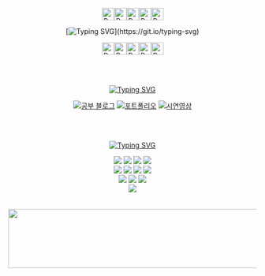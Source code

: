 

<div align=center> 

<img src="https://raw.githubusercontent.com/Tarikul-Islam-Anik/Animated-Fluent-Emojis/master/Emojis/Smilies/Purple%20Heart.png" alt="Purple Heart" width="25" height="25" /><img src="https://raw.githubusercontent.com/Tarikul-Islam-Anik/Animated-Fluent-Emojis/master/Emojis/Smilies/Purple%20Heart.png" alt="Purple Heart" width="25" height="25" /><img src="https://raw.githubusercontent.com/Tarikul-Islam-Anik/Animated-Fluent-Emojis/master/Emojis/Smilies/Purple%20Heart.png" alt="Purple Heart" width="25" height="25" /><img src="https://raw.githubusercontent.com/Tarikul-Islam-Anik/Animated-Fluent-Emojis/master/Emojis/Smilies/Purple%20Heart.png" alt="Purple Heart" width="25" height="25" /><img src="https://raw.githubusercontent.com/Tarikul-Islam-Anik/Animated-Fluent-Emojis/master/Emojis/Smilies/Purple%20Heart.png" alt="Purple Heart" width="25" height="25" />

[![Typing SVG](https://readme-typing-svg.demolab.com?font=Fira+Code&size=16&duration=1500&pause=1000&color=272A4695&background=FFFFFF00&center=true&vCenter=true&multiline=true&width=431&lines=Hi+I'm+2eo.;+junior+front-end+developer.)](https://git.io/typing-svg)


<img src="https://raw.githubusercontent.com/Tarikul-Islam-Anik/Animated-Fluent-Emojis/master/Emojis/Smilies/Purple%20Heart.png" alt="Purple Heart" width="25" height="25" /><img src="https://raw.githubusercontent.com/Tarikul-Islam-Anik/Animated-Fluent-Emojis/master/Emojis/Smilies/Purple%20Heart.png" alt="Purple Heart" width="25" height="25" /><img src="https://raw.githubusercontent.com/Tarikul-Islam-Anik/Animated-Fluent-Emojis/master/Emojis/Smilies/Purple%20Heart.png" alt="Purple Heart" width="25" height="25" /><img src="https://raw.githubusercontent.com/Tarikul-Islam-Anik/Animated-Fluent-Emojis/master/Emojis/Smilies/Purple%20Heart.png" alt="Purple Heart" width="25" height="25" /><img src="https://raw.githubusercontent.com/Tarikul-Islam-Anik/Animated-Fluent-Emojis/master/Emojis/Smilies/Purple%20Heart.png" alt="Purple Heart" width="25" height="25" />




<br><br>

[![Typing SVG](https://readme-typing-svg.demolab.com?font=Fira+Code&weight=600&size=22&duration=1&pause=1&color=5F5F5F&background=90657800&center=true&vCenter=true&repeat=false&width=200&height=22&lines=Link)](https://git.io/typing-svg)

[![공부 블로그](https://img.shields.io/badge/🔗_2eo's_Study_Blog-8A2BE2?style=for-the-badge)](https://2eo2yeo.github.io/) [![포트폴리오](https://img.shields.io/badge/🔗_2eo's%20Portfolio-8A2BE2?style=for-the-badge)](https://2eo2yeo.github.io/portfolio/) [![시연영상](https://img.shields.io/badge/🔗_2eo's%20project%20video-8A2BE2?style=for-the-badge)](https://youtube.com/channel/UCRhRqFiWNC6W0MO7EzXoXDA?si=OJYSzlYbGKy-jqqy)


</div>
<div align=center> 

<br>
<br>

[![Typing SVG](https://readme-typing-svg.demolab.com?font=Fira+Code&weight=600&size=22&duration=1&pause=1&color=5F5F5F&background=90657800&center=true&vCenter=true&repeat=false&width=200&height=22&lines=Stack)](https://git.io/typing-svg)


  <img src="https://img.shields.io/badge/html5-E34F26?style=for-the-badge&logo=html5&logoColor=white"> 
  <img src="https://img.shields.io/badge/css-1572B6?style=for-the-badge&logo=css3&logoColor=white"> 
  <img src="https://img.shields.io/badge/javascript-F7DF1E?style=for-the-badge&logo=javascript&logoColor=black"> 
  <img src="https://img.shields.io/badge/mysql-4479A1?style=for-the-badge&logo=mysql&logoColor=white"> 
  <br>
  <img src="https://img.shields.io/badge/react-61DAFB?style=for-the-badge&logo=react&logoColor=black"> 
  <img src="https://img.shields.io/badge/node.js-339933?style=for-the-badge&logo=Node.js&logoColor=white">
  <img src="https://img.shields.io/badge/express-000000?style=for-the-badge&logo=express&logoColor=white">
  <img src="https://img.shields.io/badge/redux-%23593d88.svg?style=for-the-badge&logo=redux&logoColor=white">
  <br>
  <img src="https://img.shields.io/badge/github-181717?style=for-the-badge&logo=github&logoColor=white">
  <img src="https://img.shields.io/badge/git-F05032?style=for-the-badge&logo=git&logoColor=white">
  <img src="https://img.shields.io/badge/fontawesome-339AF0?style=for-the-badge&logo=fontawesome&logoColor=white">
  <br>
  <img src="https://img.shields.io/badge/Adobe Photoshop-31A8FF?style=flat-square&logo=AdobePhotoshop&logoColor=white">

<br>
<br>
<br>

  
<a href="https://github.com/devxb/gitanimals">
  <img src="https://render.gitanimals.org/lines/{2eo2yeo}?pet-id=1" width="1000" height="120"/>
</a>

</div>
